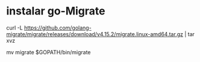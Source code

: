 # instalar go-Migrate
curl -L https://github.com/golang-migrate/migrate/releases/download/v4.15.2/migrate.linux-amd64.tar.gz | tar xvz

mv migrate $GOPATH/bin/migrate